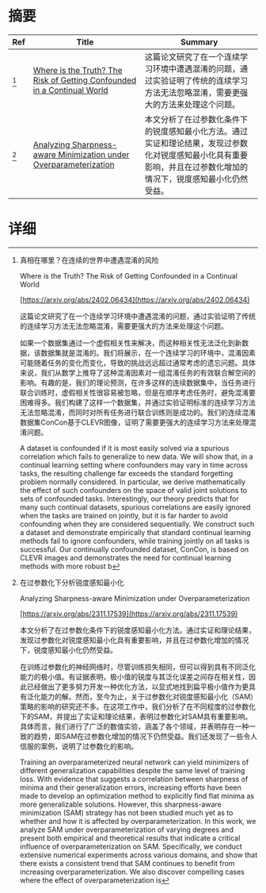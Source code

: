 # 摘要

| Ref | Title | Summary |
| --- | --- | --- |
| [^1] | [Where is the Truth? The Risk of Getting Confounded in a Continual World](https://arxiv.org/abs/2402.06434) | 这篇论文研究了在一个连续学习环境中遭遇混淆的问题，通过实验证明了传统的连续学习方法无法忽略混淆，需要更强大的方法来处理这个问题。 |
| [^2] | [Analyzing Sharpness-aware Minimization under Overparameterization](https://arxiv.org/abs/2311.17539) | 本文分析了在过参数化条件下的锐度感知最小化方法。通过实证和理论结果，发现过参数化对锐度感知最小化具有重要影响，并且在过参数化增加的情况下，锐度感知最小化仍然受益。 |

# 详细

[^1]: 真相在哪里？在连续的世界中遭遇混淆的风险

    Where is the Truth? The Risk of Getting Confounded in a Continual World

    [https://arxiv.org/abs/2402.06434](https://arxiv.org/abs/2402.06434)

    这篇论文研究了在一个连续学习环境中遭遇混淆的问题，通过实验证明了传统的连续学习方法无法忽略混淆，需要更强大的方法来处理这个问题。

    

    如果一个数据集通过一个虚假相关性来解决，而这种相关性无法泛化到新数据，该数据集就是混淆的。我们将展示，在一个连续学习的环境中，混淆因素可能随着任务的变化而变化，导致的挑战远远超过通常考虑的遗忘问题。具体来说，我们从数学上推导了这种混淆因素对一组混淆任务的有效联合解空间的影响。有趣的是，我们的理论预测，在许多这样的连续数据集中，当任务进行联合训练时，虚假相关性很容易被忽略，但是在顺序考虑任务时，避免混淆要困难得多。我们构建了这样一个数据集，并通过实验证明标准的连续学习方法无法忽略混淆，而同时对所有任务进行联合训练则是成功的。我们的连续混淆数据集ConCon基于CLEVR图像，证明了需要更强大的连续学习方法来处理混淆问题。

    A dataset is confounded if it is most easily solved via a spurious correlation which fails to generalize to new data. We will show that, in a continual learning setting where confounders may vary in time across tasks, the resulting challenge far exceeds the standard forgetting problem normally considered. In particular, we derive mathematically the effect of such confounders on the space of valid joint solutions to sets of confounded tasks. Interestingly, our theory predicts that for many such continual datasets, spurious correlations are easily ignored when the tasks are trained on jointly, but it is far harder to avoid confounding when they are considered sequentially. We construct such a dataset and demonstrate empirically that standard continual learning methods fail to ignore confounders, while training jointly on all tasks is successful. Our continually confounded dataset, ConCon, is based on CLEVR images and demonstrates the need for continual learning methods with more robust b
    
[^2]: 在过参数化下分析锐度感知最小化

    Analyzing Sharpness-aware Minimization under Overparameterization

    [https://arxiv.org/abs/2311.17539](https://arxiv.org/abs/2311.17539)

    本文分析了在过参数化条件下的锐度感知最小化方法。通过实证和理论结果，发现过参数化对锐度感知最小化具有重要影响，并且在过参数化增加的情况下，锐度感知最小化仍然受益。

    

    在训练过参数化的神经网络时，尽管训练损失相同，但可以得到具有不同泛化能力的极小值。有证据表明，极小值的锐度与其泛化误差之间存在相关性，因此已经做出了更多努力开发一种优化方法，以显式地找到扁平极小值作为更具有泛化能力的解。然而，至今为止，关于过参数化对锐度感知最小化（SAM）策略的影响的研究还不多。在这项工作中，我们分析了在不同程度的过参数化下的SAM，并提出了实证和理论结果，表明过参数化对SAM具有重要影响。具体而言，我们进行了广泛的数值实验，涵盖了各个领域，并表明存在一种一致的趋势，即SAM在过参数化增加的情况下仍然受益。我们还发现了一些令人信服的案例，说明了过参数化的影响。

    Training an overparameterized neural network can yield minimizers of different generalization capabilities despite the same level of training loss. With evidence that suggests a correlation between sharpness of minima and their generalization errors, increasing efforts have been made to develop an optimization method to explicitly find flat minima as more generalizable solutions. However, this sharpness-aware minimization (SAM) strategy has not been studied much yet as to whether and how it is affected by overparameterization.   In this work, we analyze SAM under overparameterization of varying degrees and present both empirical and theoretical results that indicate a critical influence of overparameterization on SAM. Specifically, we conduct extensive numerical experiments across various domains, and show that there exists a consistent trend that SAM continues to benefit from increasing overparameterization. We also discover compelling cases where the effect of overparameterization is
    

